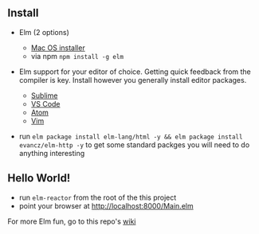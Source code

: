 
## Install

- Elm (2 options)   
  - [Mac OS installer](http://install.elm-lang.org/Elm-Platform-0.17.1.pkg)
  - via npm `npm install -g elm`
- Elm support for your editor of choice. Getting quick feedback from the compiler is key.
Install however you generally install editor packages.
  - [Sublime](https://packagecontrol.io/packages/Elm%20Language%20Support)
  - [VS Code](https://github.com/sbrink/vscode-elm)
  - [Atom](https://atom.io/packages/language-elm)
  - [Vim](https://github.com/lambdatoast/elm.vim)

- run `elm package install elm-lang/html -y && elm package install evancz/elm-http -y` to get some standard packges you will need to do anything interesting


## Hello World!

- run `elm-reactor` from the root of the this project
- point your browser at [http://localhost:8000/Main.elm](http://localhost:8000/Main.elm)

For more Elm fun, go to this repo's [wiki](https://github.com/svoynow/elm-brownbag/wiki/Getting-Started)


